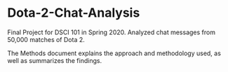 # Dota-2-Chat-Analysis
Final Project for DSCI 101 in Spring 2020. Analyzed chat messages from 50,000 matches of Dota 2.

The Methods document explains the approach and methodology used, as well as summarizes the findings.
